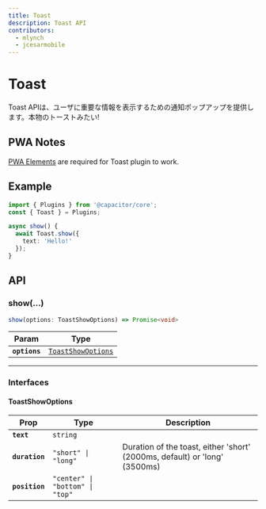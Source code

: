 ```yaml
---
title: Toast
description: Toast API
contributors:
  - mlynch
  - jcesarmobile
---
```


<plugin-platforms platforms="pwa,ios,android"></plugin-platforms>

# Toast

Toast APIは、ユーザに重要な情報を表示するための通知ポップアップを提供します。本物のトーストみたい!

<docgen-index></docgen-index>

## PWA Notes

[PWA Elements](/docs/web/pwa-elements) are required for Toast plugin to work.

## Example

```typescript
import { Plugins } from '@capacitor/core';
const { Toast } = Plugins;

async show() {
  await Toast.show({
    text: 'Hello!'
  });
}
```

## API

<docgen-api>
<!--Update the source file JSDoc comments and rerun docgen to update the docs below-->

### show(...)

```typescript
show(options: ToastShowOptions) => Promise<void>
```

| Param         | Type                                                          |
| ------------- | ------------------------------------------------------------- |
| **`options`** | <code><a href="#toastshowoptions">ToastShowOptions</a></code> |

--------------------


### Interfaces


#### ToastShowOptions

| Prop           | Type                                       | Description                                                                |
| -------------- | ------------------------------------------ | -------------------------------------------------------------------------- |
| **`text`**     | <code>string</code>                        |                                                                            |
| **`duration`** | <code>"short" \| "long"</code>             | Duration of the toast, either 'short' (2000ms, default) or 'long' (3500ms) |
| **`position`** | <code>"center" \| "bottom" \| "top"</code> |                                                                            |

</docgen-api>
